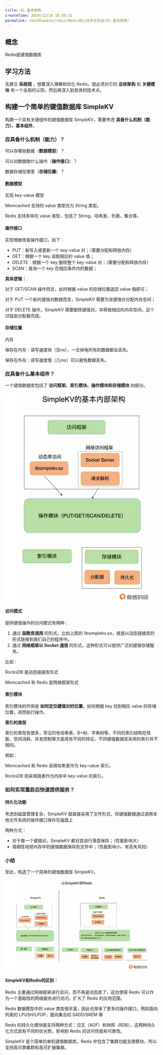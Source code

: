 ```yaml
---
title: 01 基本架构
createTime: 2024/12/18 16:50:32
permalink: /middleware/redis/Redis核心技术与实战/01 基本架构/
---
```


## 概念

Redis是键值数据库


## 学习方法

先建立 **系统观** ，想要深入理解和优化 Redis，就必须对它的 **总体架构** 和 **关键模块** 有一个全局的认知，然后再深入到具体的技术点。

## 构建一个简单的键值数据库 SimpleKV

构建一个具有关键组件的键值数据库 SimpleKV，需要考虑 **具备什么机制（能力）、基本组件**。



### 应具备什么机制（能力）？

可以存哪些数据（**数据模型**）？

可以对数据做什么操作（**操作接口**）？

数据存储在哪里（**存储位置**）？



#### 数据模型

实现 key-value 模型

Memcached 支持的 value 类型仅为 String 类型。

Redis 支持多样的 value 类型，包括了 String、哈希表、列表、集合等。



#### 操作接口

实现增删改查操作接口，如下：

- PUT：新写入或更新一个 key-value 对；（需要分配和释放内存）
- GET：根据一个 key 读取相应的 value 值；
- DELETE：根据一个 key 删除整个 key-value 对；（需要分配和释放内存）
- SCAN：查询一个 key 在相应条件内的数据；

**具体逻辑：**

对于 GET/SCAN 操作而言，此时根据 value 的存储位置返回 value 值即可；

对于 PUT 一个新的键值对数据而言，SimpleKV 需要为该键值对分配内存空间；

对于 DELETE 操作，SimpleKV 需要删除键值对，并释放相应的内存空间，这个过程由分配器完成。



#### 存储位置

内存

保存在内存：读写速度快（百ns），一旦掉电所有的数据都会丢失。

保存在外存：读写速度慢（几ms）可以避免数据丢失。



### 应具备什么基本组件？

一个键值数据库包括了 **访问框架、索引模块、操作模块和存储模块** 四部分。

![SimpleKV的基本内部架构](/images/middleware/redis/Redis核心技术与实战/01/SimpleKV的基本内部架构.png)



#### 访问模式

提供键值操作的访问模式有两种：

1. 通过 **函数库调用** 的形式，比如上图的 libsimplekv.so，就是以动态链接库的形式链接到我们自己的程序中。
2. 通过 **网络框架以 Socket 通信** 的形式，这种形式可以提供广泛的键值存储服务。

比如：

RocksDB 是动态链接库形式

Memcached 和 Redis 是网络框架形式



#### 索引模块

索引模块的作用是 **如何定位键值对的位置**，如何根据 key 找到相应 value 的存储位置，进而执行操作。

**索引的类型**

索引的类型有很多，常见的有哈希表、B+树、字典树等，不同的索引结构在性能、空间消耗、并发控制等方面具有不同的特征，不同键值数据库采用的索引并不相同。

例如：

Memcached 和 Redis 采用哈希表作为 key-value 索引。

RocksDB 则采用跳表作为内存中 key-value 的索引。



### 如何实现重启后快速提供服务？

#### 持久化功能

考虑到磁盘管理复杂，SimpleKV 就直接采用了文件形式，将键值数据通过调用本地文件系统的操作接口保存在磁盘上

两种方式：

- 对于每一个键值对，SimpleKV 都对其进行落盘保存；（性能影响大）
- 周期性地把内存中的键值数据保存到文件中；（性能影响小、有丢失风险）



### 小结

至此，构造了一个简单的键值数据库 SimpleKV。

![SimpleKV到Redis.png](/images/middleware/redis/Redis核心技术与实战/01/SimpleKV到Redis.png)



#### SimpleKV和Redis的区别：

Redis 主要通过网络框架进行访问，而不再是动态库了，这也使得 Redis 可以作为一个基础性的网络服务进行访问，扩大了 Redis 的应用范围。

Redis 数据模型中的 value 类型很丰富，因此也带来了更多的操作接口，例如面向列表的 LPUSH/LPOP，面向集合的 SADD/SREM 等

Redis 的持久化模块能支持两种方式：日志（AOF）和快照（RDB），这两种持久化方式具有不同的优劣势，影响到 Redis 的访问性能和可靠性。

SimpleKV 是个简单的单机键值数据库，Redis 中包含了集群功能支撑模块，所以支持高可靠集群和高可扩展集群。